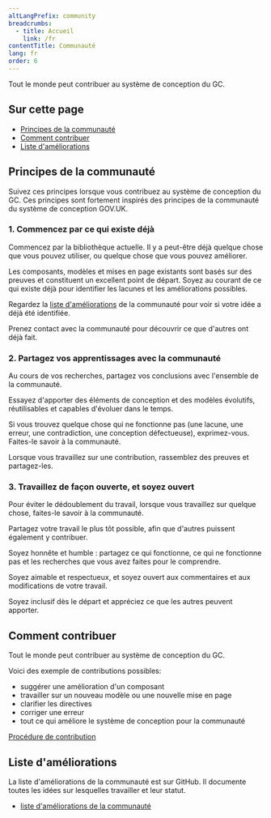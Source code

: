 ```yaml
---
altLangPrefix: community
breadcrumbs:
  - title: Accueil
    link: /fr
contentTitle: Communauté
lang: fr
order: 6
---
```

<p>Tout le monde peut contribuer au système de conception du GC.</p>
<h2 class="h3">Sur cette page</h2>
<ul>
 <li><a href="#principes">Principes de la communauté</a></li>
 <li><a href="#comment">Comment contribuer</a></li>
 <li><a href="#liste">Liste d'améliorations</a></li>
</ul>

<section>
<h2 id="principes">Principes de la communauté</h2>
<p>Suivez ces principes lorsque vous contribuez au système de conception du GC. Ces principes sont fortement inspirés des principes de la communauté du système de conception GOV.UK.</p>

<h3>1. Commencez par ce qui existe déjà</h3>
<p>Commencez par la bibliothèque actuelle. Il y a peut-être déjà quelque chose que vous pouvez utiliser, ou quelque chose que vous pouvez améliorer.</p>
<p>Les composants, modèles et mises en page existants sont basés sur des preuves et constituent un excellent point de départ. Soyez au courant de ce qui existe déjà pour identifier les lacunes et les améliorations possibles.</p>
<p>Regardez la <a href="#liste">liste d'améliorations</a> de la communauté pour voir si votre idée a déjà été identifiée.</p>
<p>Prenez contact avec la communauté pour découvrir ce que d'autres ont déjà fait.</p>

<h3>2. Partagez vos apprentissages avec la communauté</h3>
<p>Au cours de vos recherches, partagez vos conclusions avec l'ensemble de la communauté.</p>
<p>Essayez d'apporter des éléments de conception et des modèles évolutifs, réutilisables et capables d'évoluer dans le temps.</p>
<p>Si vous trouvez quelque chose qui ne fonctionne pas (une lacune, une erreur, une contradiction, une conception défectueuse), exprimez-vous. Faites-le savoir à la communauté.</p>
<p>Lorsque vous travaillez sur une contribution, rassemblez des preuves et partagez-les.</p>

<h3>3. Travaillez de façon ouverte,  et soyez ouvert</h3>
<p>Pour éviter le dédoublement du travail, lorsque vous travaillez sur quelque chose, faites-le savoir à la communauté.</p>
<p>Partagez votre travail le plus tôt possible, afin que d'autres puissent également y contribuer.</p>
<p>Soyez honnête et humble : partagez ce qui fonctionne, ce qui ne fonctionne pas et les recherches que vous avez faites pour le comprendre.</p>
<p>Soyez aimable et respectueux, et soyez ouvert aux commentaires et aux modifications de votre travail.</p>
<p>Soyez inclusif dès le départ et appréciez ce que les autres peuvent apporter.</p>
</section>

<section>
<h2 id="comment">Comment contribuer</h2>
<p>Tout le monde peut contribuer au système de conception du GC.</p>
<p>Voici des exemple de contributions possibles:</p>
<ul>
<li>suggérer une amélioration d'un composant</li>
<li>travailler sur un nouveau modèle ou une nouvelle mise en page</li>
<li>clarifier les directives</li>
<li>corriger une erreur</li>
<li>tout ce qui améliore le système de conception pour la communauté</li>
</ul>
</section>
<a class="btn btn-call-to-action" href="./communaute/procedure-contribution/">Procédure de contribution</a>
<section>
<h2 id="liste">Liste d'améliorations</h2>
<p>La liste d'améliorations de la communauté est sur GitHub. Il documente toutes les idées sur lesquelles travailler et leur statut.</p>

<ul>
<li><a href="https://github.com/canada-ca/design-system-systeme-conception/projects/1">liste d'améliorations de la communauté</a></li>
</ul>

</section>
